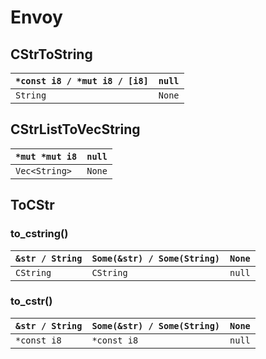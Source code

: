 # Envoy

## CStrToString

| `*const i8 / *mut i8 / [i8]` | `null` |
| ---------------------------- | ------ |
| `String`                     | `None` |

## CStrListToVecString

| `*mut *mut i8` | `null` |
| -------------- | ------ |
| `Vec<String>`  | `None` |

## ToCStr

### to_cstring()

| `&str / String` | `Some(&str) / Some(String)` | `None` |
| --------------- | --------------------------- | ------ |
| `CString`       | `CString`                   | `null` |

### to_cstr()

| `&str / String` | `Some(&str) / Some(String)` | `None` |
| --------------- | --------------------------- | ------ |
| `*const i8`     | `*const i8`                 | `null` |
